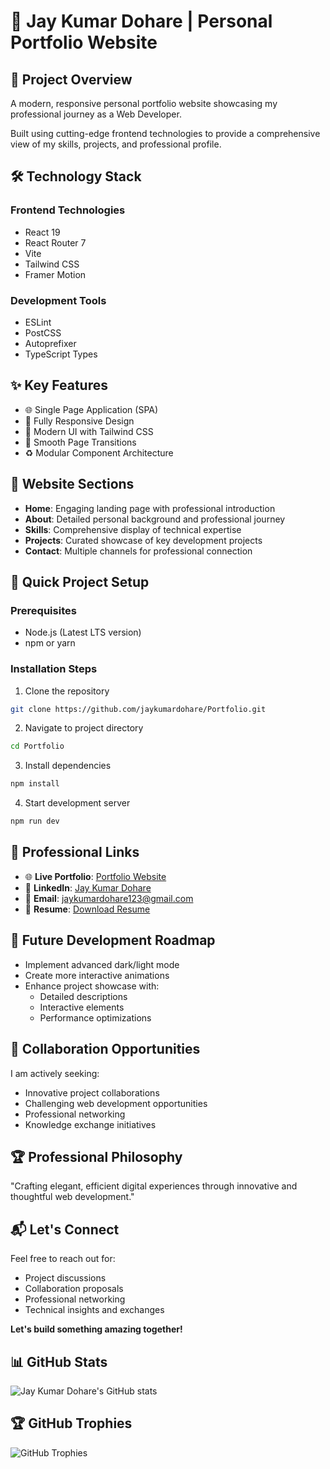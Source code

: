 # 🚀 Jay Kumar Dohare | Personal Portfolio Website


## 📌 Project Overview

A modern, responsive personal portfolio website showcasing my professional journey as a Web Developer. 

Built using cutting-edge frontend technologies to provide a comprehensive view of my skills, projects, and professional profile.


## 🛠 Technology Stack

### Frontend Technologies
- React 19
- React Router 7
- Vite
- Tailwind CSS
- Framer Motion


### Development Tools
- ESLint
- PostCSS
- Autoprefixer
- TypeScript Types


## ✨ Key Features

- 🌐 Single Page Application (SPA)
- 📱 Fully Responsive Design
- 🎨 Modern UI with Tailwind CSS
- 🔗 Smooth Page Transitions
- ♻️ Modular Component Architecture


## 📂 Website Sections

- **Home**: Engaging landing page with professional introduction
- **About**: Detailed personal background and professional journey
- **Skills**: Comprehensive display of technical expertise
- **Projects**: Curated showcase of key development projects
- **Contact**: Multiple channels for professional connection


## 🚀 Quick Project Setup

### Prerequisites
- Node.js (Latest LTS version)
- npm or yarn


### Installation Steps

1. Clone the repository
```bash
git clone https://github.com/jaykumardohare/Portfolio.git
```

2. Navigate to project directory
```bash
cd Portfolio
```

3. Install dependencies
```bash
npm install
```

4. Start development server
```bash
npm run dev
```


## 🔗 Professional Links

- 🌐 **Live Portfolio**: [Portfolio Website](https://portfolio-2ldqg0r3f-jaykumardohares-projects.vercel.app)
- 💼 **LinkedIn**: [Jay Kumar Dohare](https://www.linkedin.com/in/jaykumardohare/)
- 📧 **Email**: jaykumardohare123@gmail.com
- 📄 **Resume**: [Download Resume](ADD_RESUME_LINK_HERE)


## 🚧 Future Development Roadmap

- Implement advanced dark/light mode
- Create more interactive animations
- Enhance project showcase with:
  - Detailed descriptions
  - Interactive elements
  - Performance optimizations


## 🤝 Collaboration Opportunities

I am actively seeking:
- Innovative project collaborations
- Challenging web development opportunities
- Professional networking
- Knowledge exchange initiatives


## 🏆 Professional Philosophy

"Crafting elegant, efficient digital experiences through innovative and thoughtful web development."


## 📬 Let's Connect

Feel free to reach out for:
- Project discussions
- Collaboration proposals
- Professional networking
- Technical insights and exchanges


**Let's build something amazing together!**


## 📊 GitHub Stats

![Jay Kumar Dohare's GitHub stats](https://github-readme-stats.vercel.app/api?username=jaykumardohare&show_icons=true&theme=radical)


## 🏆 GitHub Trophies

![GitHub Trophies](https://github-profile-trophy.vercel.app/?username=jaykumardohare&theme=radical&no-frame=true&margin-w=15)